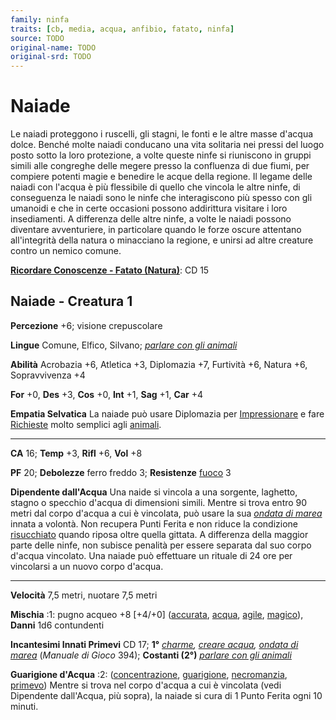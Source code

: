 ```yaml
---
family: ninfa
traits: [cb, media, acqua, anfibio, fatato, ninfa]
source: TODO
original-name: TODO
original-srd: TODO
---
```


# Naiade

Le naiadi proteggono i ruscelli, gli stagni, le fonti e le altre masse d'acqua
dolce. Benché molte naiadi conducano una vita solitaria nei pressi del luogo
posto sotto la loro protezione, a volte queste ninfe si riuniscono in gruppi
simili alle congreghe delle megere presso la confluenza di due fiumi, per
compiere potenti magie e benedire le acque della regione. Il legame delle naiadi
con l'acqua è più flessibile di quello che vincola le altre ninfe, di
conseguenza le naiadi sono le ninfe che interagiscono più spesso con gli
umanoidi e che in certe occasioni possono addirittura visitare i loro
insediamenti. A differenza delle altre ninfe, a volte le naiadi possono
diventare avventuriere, in particolare quando le forze oscure attentano
all'integrità della natura o minacciano la regione, e unirsi ad altre creature
contro un nemico comune.

**[Ricordare Conoscenze - Fatato (Natura)](/azioni/ricordare-conoscenze)**: CD
15

## Naiade - Creatura 1

**Percezione** +6; visione crepuscolare

**Lingue** Comune, Elfico, Silvano;
_[parlare con gli animali](/incantesimi/parlare-con-gli-animali)_

**Abilità** Acrobazia +6, Atletica +3, Diplomazia +7, Furtività +6, Natura +6,
Sopravvivenza +4

**For** +0, **Des** +3, **Cos** +0, **Int** +1, **Sag** +1, **Car** +4

**Empatia Selvatica** La naiade può usare Diplomazia per
[Impressionare](/azioni/impressionare) e fare [Richieste](/azioni/richiedere)
molto semplici agli [animali](/tratti/animale).

---

**CA** 16; **Temp** +3, **Rifl** +6, **Vol** +8

**PF** 20; **Debolezze** ferro freddo 3; **Resistenze** [fuoco](/tratti/fuoco) 3

**Dipendente dall'Acqua** Una naide si vincola a una sorgente, laghetto, stagno
o specchio d'acqua di dimensioni simili. Mentre si trova entro 90 metri dal
corpo d'acqua a cui è vincolata, può usare la sua
_[ondata di marea](/incantesimi/incantesimi-focalizzati)_ innata a volontà. Non
recupera Punti Ferita e non riduce la condizione
[risucchiato](/condizioni/risucchiato) quando riposa oltre quella gittata. A
differenza della maggior parte delle ninfe, non subisce penalità per essere
separata dal suo corpo d'acqua vincolato. Una naiade può effettuare un rituale
di 24 ore per vincolarsi a un nuovo corpo d'acqua.

---

**Velocità** 7,5 metri, nuotare 7,5 metri

**Mischia** :1: pugno acqueo +8 \[+4/+0] ([accurata](/tratti/accurata),
[acqua](/tratti/acqua), [agile](/tratti/agile), [magico](/tratti/magico)),
**Danni** 1d6 contundenti

**Incantesimi Innati Primevi** CD 17; **1°** _[charme](/incantesimi/charme),
[creare acqua](/incantesimi/creare-acqua),
[ondata di marea](/incantesimi/incantesimi-focalizzati)_ (_Manuale di Gioco_
394); **Costanti (2°)**
_[parlare con gli animali](/incantesimi/parlare-con-gli-animali)_

**Guarigione d'Acqua** :2: ([concentrazione](/tratti/concentrazione),
[guarigione](/tratti/guarigione), [necromanzia](/tratti/necromanzia),
[primevo](/tratti/primevo)) Mentre si trova nel corpo d'acqua a cui è vincolata
(vedi Dipendente dall'Acqua, più sopra), la naiade si cura di 1 Punto Ferita
ogni 10 minuti.
